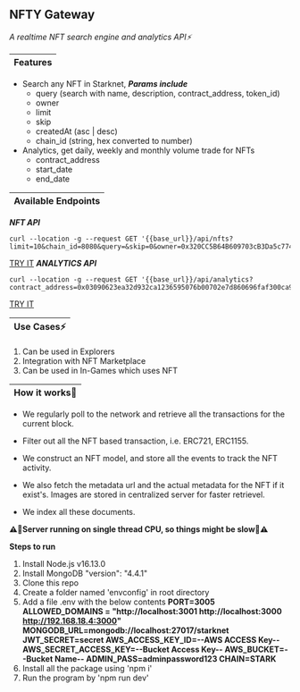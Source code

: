 
## NFTY Gateway
*A realtime NFT search engine and analytics API⚡*

| Features |
| :-------------- | 

 - Search any NFT in Starknet, ***Params include***
	 - query (search with name, description, contract_address, token_id)
	 - owner
	 - limit
	 - skip
	 - createdAt (asc | desc)
	 - chain_id (string, hex converted to number)
- Analytics, get daily, weekly and monthly volume trade for NFTs
	- contract_address
	- start_date
	- end_date

| Available Endpoints |
| :-------------- | 
***NFT API***

    curl --location -g --request GET '{{base_url}}/api/nfts?limit=10&chain_id=8080&query=&skip=0&owner=0x320CC5B64B609703cB3Da5c7744E0991FD6C0675'
    
[TRY IT](http://142.93.219.224:3020/api/nfts?limit=10&chain_id=&query=&skip=0&owner=)
***ANALYTICS API***

    curl --location -g --request GET '{{base_url}}/api/analytics?contract_address=0x03090623ea32d932ca1236595076b00702e7d860696faf300ca9eb13bfe0a78c'
   [TRY IT](http://142.93.219.224:3020/api/analytics?contract_address=0x03090623ea32d932ca1236595076b00702e7d860696faf300ca9eb13bfe0a78c)
   
| Use Cases⚡ |
| :-------------- |

 1. Can be used in Explorers
 2. Integration with NFT Marketplace
 3. Can be used in In-Games which uses NFT

| How it works🤔 |
| :-------------- |

 - We regularly poll to the network and retrieve all the transactions
   for the current block.
   
 - Filter out all the NFT based transaction, i.e. ERC721, ERC1155.
 - We construct an NFT model, and store all the events to track the NFT activity.
 - We also fetch the metadata url and the actual metadata for the NFT if it exist's. Images are stored in centralized server for faster retrievel.
 - We index all these documents.

**⚠️🚨Server running on single thread CPU, so things might be slow🚨⚠️** 

**Steps to run**

 1. Install Node.js v16.13.0
 2. Install MongoDB  "version": "4.4.1"
 3. Clone this repo
 4. Create a folder named 'envconfig' in root directory
 5. Add a file .env with the below contents
 **PORT=3005
ALLOWED_DOMAINS  =  "http://localhost:3001 http://localhost:3000 http://192.168.18.4:3000"
MONGODB_URL=mongodb://localhost:27017/starknet
JWT_SECRET=secret
AWS_ACCESS_KEY_ID=--AWS ACCESS Key--
AWS_SECRET_ACCESS_KEY=--Bucket Access Key--
AWS_BUCKET=--Bucket Name--
ADMIN_PASS=adminpassword123
CHAIN=STARK** 
6. Install all the package using 'npm i'
7. Run the program by 'npm run dev'